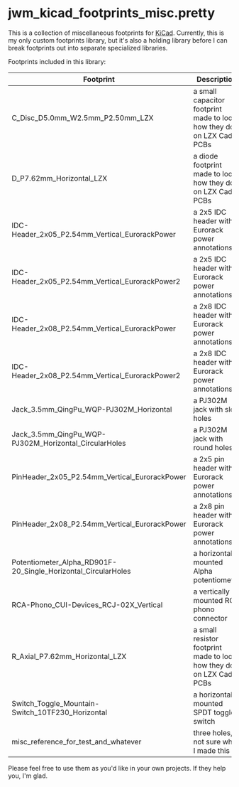 jwm_kicad_footprints_misc.pretty
================================

This is a collection of miscellaneous footprints for [KiCad](https://kicad-pcb.org). Currently, this is my only custom footprints library, but it's also a holding library before I can break footprints out into separate specialized libraries.

Footprints included in this library:

Footprint | Description
--------- | -----------
C_Disc_D5.0mm_W2.5mm_P2.50mm_LZX | a small capacitor footprint made to look how they do on LZX Cadet PCBs
D_P7.62mm_Horizontal_LZX | a diode footprint made to look how they do on LZX Cadet PCBs
IDC-Header_2x05_P2.54mm_Vertical_EurorackPower | a 2x5 IDC header with Eurorack power annotations
IDC-Header_2x05_P2.54mm_Vertical_EurorackPower2 | a 2x5 IDC header with Eurorack power annotations
IDC-Header_2x08_P2.54mm_Vertical_EurorackPower | a 2x8 IDC header with Eurorack power annotations
IDC-Header_2x08_P2.54mm_Vertical_EurorackPower2 | a 2x8 IDC header with Eurorack power annotations
Jack_3.5mm_QingPu_WQP-PJ302M_Horizontal | a PJ302M jack with slot holes
Jack_3.5mm_QingPu_WQP-PJ302M_Horizontal_CircularHoles | a PJ302M jack with round holes
PinHeader_2x05_P2.54mm_Vertical_EurorackPower | a 2x5 pin header with Eurorack power annotations
PinHeader_2x08_P2.54mm_Vertical_EurorackPower | a 2x8 pin header with Eurorack power annotations
Potentiometer_Alpha_RD901F-20_Single_Horizontal_CircularHoles | a horizontally mounted Alpha potentiometer
RCA-Phono_CUI-Devices_RCJ-02X_Vertical | a vertically mounted RCA phono connector
R_Axial_P7.62mm_Horizontal_LZX | a small resistor footprint made to look how they do on LZX Cadet PCBs
Switch_Toggle_Mountain-Switch_10TF230_Horizontal | a horizontally mounted SPDT toggle switch
misc_reference_for_test_and_whatever | three holes, not sure why I made this

Please feel free to use them as you'd like in your own projects. If they help you, I'm glad.




